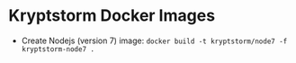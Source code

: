 # Kryptstorm Docker Images

- Create Nodejs (version 7) image: `docker build -t kryptstorm/node7 -f kryptstorm-node7 .`